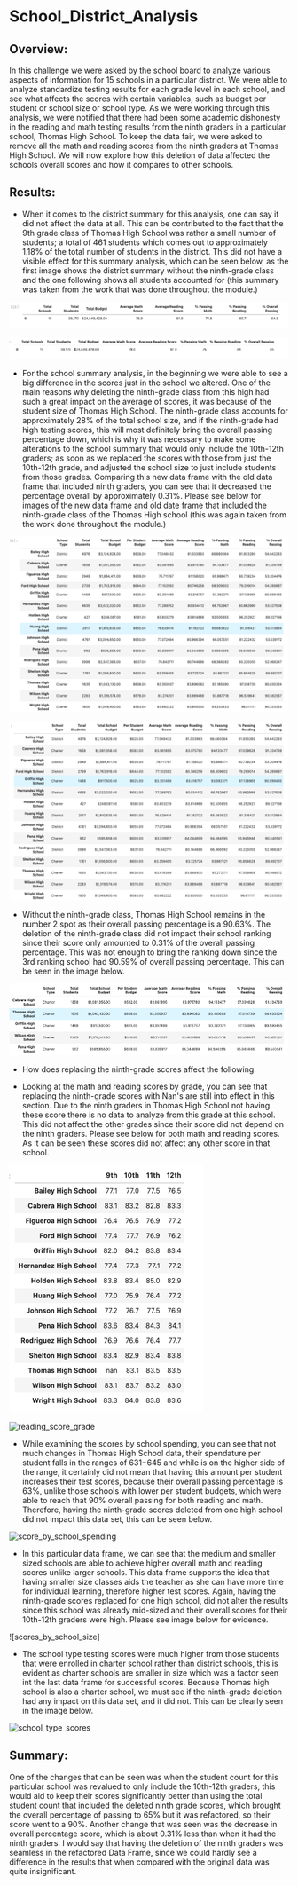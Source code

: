 # School_District_Analysis
## Overview:
  In this challenge we were asked by the school board to analyze various aspects of information for 15 schools in a particular district. We were able to analyze standardize testing results for each grade level in each school, and see what affects the scores with certain variables, such as budget per student or school size or school type. As we were working through this analysis, we were notified that there had been some academic dishonesty in the reading and math testing results from the ninth graders in a particular school, Thomas High School. To keep the data fair, we were asked to remove all the math and reading scores from the ninth graders at Thomas High School. We will now explore how this deletion of data affected the schools overall scores and how it compares to other schools.
  
## Results: 

* When it comes to the district summary for this analysis, one can say it did not affect the data at all. This can be contributed to the fact that the 9th grade class of Thomas High School was rather a small number of students; a total of 461 students which comes out to approximately 1.18% of the total number of students in the district. This did not have a visible effect for this summary analysis, which can be seen below, as the first image shows the district summary without the ninth-grade class and the one following shows all students accounted for (this summary was taken from the work that was done throughout the module.)

![new_district_summary](https://github.com/Mparra14/School_District_Analysis/blob/main/District_Analysis/District%20Summary%20(new).png)

![old_district_summary](https://github.com/Mparra14/School_District_Analysis/blob/main/District_Analysis/District%20Summary(old).png)

* For the school summary analysis, in the beginning we were able to see a big difference in the scores just in the school we altered. One of the main reasons why deleting the ninth-grade class from this high had such a great impact on the average of scores, it was because of the student size of Thomas High School. The ninth-grade class accounts for approximately 28% of the total school size, and if the ninth-grade had high testing scores, this will most definitely bring the overall passing percentage down, which is why it was necessary to make some alterations to the school summary that would only include the 10th-12th graders; as soon as we replaced the scores with those from just the 10th-12th grade, and adjusted the school size to just include students from those grades. Comparing this new data frame with the old data frame that included ninth graders, you can see that it decreased the percentage overall by approximately 0.31%. Please see below for images of the new data frame and old date frame that included the ninth-grade class of the Thomas High school (this was again taken from the work done throughout the module.)

![school_summary](https://github.com/Mparra14/School_District_Analysis/blob/main/School_Summary%20(new%201).png)

![old_school_summary](https://github.com/Mparra14/School_District_Analysis/blob/main/School_Summary%20(old).png)

* Without the ninth-grade class, Thomas High School remains in the number 2 spot as their overall passing percentage is a 90.63%. The deletion of the ninth-grade class did not impact their school ranking since their score only amounted to 0.31% of the overall passing percentage. This was not enough to bring the ranking down since the 3rd ranking school had 90.59% of overall passing percentage. This can be seen in the image below. 

![Top_5_schools](https://github.com/Mparra14/School_District_Analysis/blob/main/top_5_schools.png)

* How does replacing the ninth-grade scores affect the following:

* Looking at the math and reading scores by grade, you can see that replacing the ninth-grade scores with Nan's are still into effect in this section. Due to the ninth graders in Thomas High School not having these score there is no data to analyze from this grade at this school. This did not affect the other grades since their score did not depend on the ninth graders. Please see below for both math and reading scores. As it can be seen these scores did not affect any other score in that school. 
  
![math_score_grade](https://github.com/Mparra14/School_District_Analysis/blob/main/Math%20scores%20by%20grade%20.png)

![reading_score_grade]()
  
 
* While examining the scores by school spending, you can see that not much changes in Thomas High School data, their spendature per student falls in the ranges of $631-$645 and while is on the higher side of the range, it certainly did not mean that having this amount per student increases their test scores, because their overall passing percentage is 63%, unlike those schools with lower per student budgets, which were able to reach that 90% overall passing for both reading and math. Therefore, having the ninth-grade scores deleted from one high school did not impact this data set, this can be seen below. 
 
 ![score_by_school_spending]()
  
* In this particular data frame, we can see that the medium and smaller sized schools are able to achieve higher overall math and reading scores unlike larger schools. This data frame supports the idea that having smaller size classes aids the teacher as she can have more time for individual learning, therefore higher test scores. Again, having the ninth-grade scores replaced for one high school, did not alter the results since this school was already mid-sized and their overall scores for their 10th-12th graders were high. Please see image below for evidence. 
 
 
 ![scores_by_school_size]
 
* The school type testing scores were much higher from those students that were enrolled in charter school rather than district schools, this is evident as charter schools are smaller in size which was a factor seen int the last data frame for successful scores. Because Thomas high school is also a charter school, we must see if the ninth-grade deletion had any impact on this data set, and it did not. This can be clearly seen in the image below. 

![school_type_scores]()

## Summary: 

One of the changes that can be seen was when the student count for this particular school was revalued to only include the 10th-12th graders, this would aid to keep their scores significantly better than using the total student count that included the deleted ninth grade scores, which brought the overall percentage of passing to 65% but it was refactored, so their score went to a 90%. Another change that was seen was the decrease in overall percentage score, which is about 0.31% less than when it had the ninth graders. I would say that having the deletion of the ninth graders was seamless in the refactored Data Frame, since we could hardly see a difference in the results that when compared with the original data was quite insignificant.


